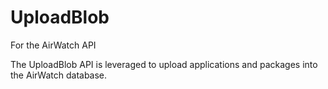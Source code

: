 # UploadBlob


For the AirWatch API

The UploadBlob API is leveraged to upload applications and packages into the AirWatch database. 
